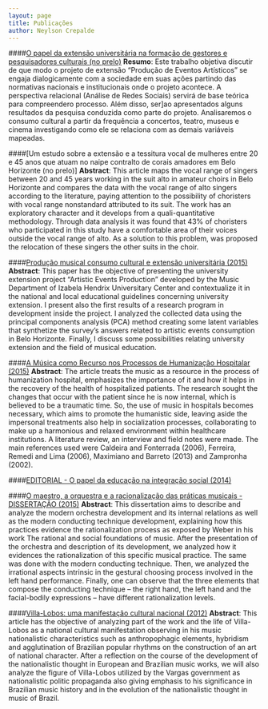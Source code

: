 ```yaml
---
layout: page
title: Publicações
author: Neylson Crepalde
---
```

####[O papel da extensão universitária na formação de gestores e pesquisadores culturais (no prelo)](http://neylsoncrepalde.wix.com/extensaopea#!quem-somos/uaytg)
**Resumo**: Este trabalho objetiva discutir de que modo o projeto de extensão “Produção de Eventos Artísticos” se engaja dialogicamente com a sociedade em suas ações partindo das normativas nacionais e institucionais onde o projeto acontece. A perspectiva relacional (Análise de Redes Sociais) servirá de base teórica para compreendero processo. Além disso, ser]ao apresentados alguns resultados da pesquisa conduzida como parte do projeto. Analisaremos o consumo cultural a partir da frequência a concertos, teatro, museus e cinema investigando como ele se relaciona com as demais variáveis mapeadas.



####[Um estudo sobre a extensão e a tessitura vocal de mulheres entre 20 e 45 anos que atuam no naipe contralto de corais amadores em Belo Horizonte (no prelo)]
**Abstract**: This article maps the vocal range of singers between 20 and 45 years working in the suit alto in amateur choirs in Belo Horizonte and compares the data with the vocal range of alto singers according to the literature, paying attention to the possibility of choristers with vocal range nonstandard attributed to its suit. The work has an exploratory character and it develops from a quali-quantitative methodology. Through data analysis it was found that 43% of choristers who participated in this study have a comfortable area of their voices outside the vocal range of alto. As a solution to this problem, was proposed the relocation of these singers the other suits in the choir.



####[Produção musical consumo cultural e extensão universitária (2015)](https://www.academia.edu/19892778/Musical_production_cultural_consumption_and_university_extension)
**Abstract**: This paper has the objective of presenting the university extension project “Artistic Events Production” developed by the Music Department of Izabela Hendrix Universitary Center and contextualize it in the national and local educational guidelines concerning university extension. I present also the first results of a research program in development inside the project. I analyzed the collected data using the principal components analysis (PCA) method creating some latent variables that synthetize the survey’s answers related to artistic events consumption in Belo Horizonte. Finally, I discuss some possibilities relating university extension and the field of musical education.



####[A Música como Recurso nos Processos de Humanização Hospitalar (2015)](https://www.academia.edu/13453135/A_M%C3%BAsica_Como_Recurso_nos_Processos_de_Humaniza%C3%A7%C3%A3o_Hospitalar)
**Abstract**: The article treats the music as a resource in the process of humanization hospital, emphasizes the importance of it and how it helps in the recovery of the health of hospitalized patients. The research sought the changes that occur with the patient since he is now internal, which is believed to be a traumatic time. So, the use of music in hospitals becomes necessary, which aims to promote the humanistic side, leaving aside the impersonal treatments also help in socialization processes, collaborating to make up a harmonious and relaxed environment within healthcare institutions. A literature review, an interview and field notes were made. The main references used were Caldeira and Fonterrada (2006), Ferreira, Remedi and Lima (2006), Maximiano and Barreto (2013) and Zampronha (2002).



####[EDITORIAL - O papel da educação na integração social (2014)](https://www.academia.edu/11415761/EDITORIAL_-_O_papel_da_educa%C3%A7%C3%A3o_na_integra%C3%A7%C3%A3o_social)



####[O maestro, a orquestra e a racionalização das práticas musicais - DISSERTAÇÃO (2015)](https://www.academia.edu/11012264/O_maestro_a_orquestra_e_a_racionaliza%C3%A7%C3%A3o_das_pr%C3%A1ticas_musicais)
**Abstract**: This dissertation aims to describe and analyze the modern orchestra development and its internal relations as well as the modern conducting technique development, explaining how this practices evidence the rationalization process as exposed by Weber in his work The rational and social foundations of music. After the presentation of the orchestra and description of its development, we analyzed how it evidences the rationalization of this specific musical practice. The same was done with the modern conducting technique. Then, we analyzed the irrational aspects intrinsic in the gestural choosing process involved in the left hand performance. Finally, one can observe that the three elements that compose the conducting technique – the right hand, the left hand and the facial-bodily expressions – have different rationalization levels.



####[Villa-Lobos: uma manifestação cultural nacional (2012)](https://www.academia.edu/3525478/Villa-Lobos_uma_manifesta%C3%A7%C3%A3o_cultural_nacional)
**Abstract**: This article has the objective of analyzing part of the work and the life of Villa-Lobos as a national cultural manifestation observing in his music nationalistic characteristics such as anthropophagic elements, hybridism and agglutination of Brazilian popular rhythms on the construction of an art of national character. After a reflection on the course of the development of the nationalistic thought in European and Brazilian music works, we will also analyze the figure of Villa-Lobos utilized by the Vargas government as nationalistic politic propaganda also giving emphasis to his significance in Brazilian music history and in the evolution of the nationalistic thought in music of Brazil.
